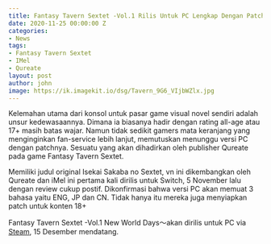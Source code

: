 ```yaml
---
title: Fantasy Tavern Sextet -Vol.1 Rilis Untuk PC Lengkap Dengan Patch
date: 2020-11-25 00:00:00 Z
categories:
- News
tags:
- Fantasy Tavern Sextet
- IMel
- Qureate
layout: post
author: john
image: https://ik.imagekit.io/dsg/Tavern_9G6_VIjbWZlx.jpg
---
```


Kelemahan utama dari konsol untuk pasar game visual novel sendiri adalah unsur kedewasaannya. Dimana ia biasanya hadir dengan rating all-age atau 17+ masih batas wajar. Namun tidak sedikit gamers mata keranjang yang menginginkan fan-service lebih lanjut, memutuskan menunggu versi PC dengan patchnya. Sesuatu yang akan dihadirkan oleh publisher Qureate pada game Fantasy Tavern Sextet. 

Memiliki judul original Isekai Sakaba no Sextet, vn ini dikembangkan oleh Qureate dan iMel ini pertama kali dirilis untuk Switch, 5 November lalu dengan review cukup postif. Dikonfirmasi bahwa versi PC akan memuat 3 bahasa yaitu ENG, JP dan CN. Tidak hanya itu mereka juga menyiapkan patch untuk konten 18+

Fantasy Tavern Sextet -Vol.1 New World Days～akan dirilis untuk PC via [Steam](https://store.steampowered.com/app/1372830/Fantasy_Tavern_Sextet_Vol1_New_World_Days/), 15 Desember mendatang.